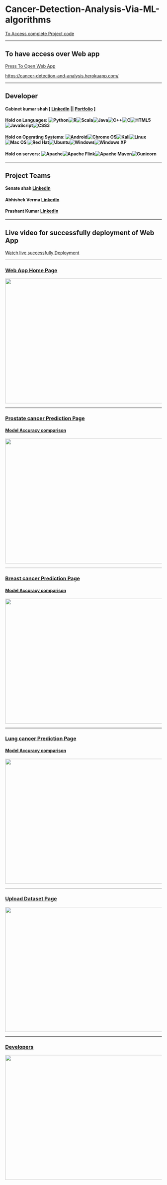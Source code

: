 # Cancer-Detection-Analysis-Via-ML-algorithms
[To Access complete Project code](https://github.com/cabinetshah2710/Cancer-Detection-Analysis-Via-ML-algorithms)

______

## To have access over Web app
[Press To Open Web App](https://cancer-detection-and-analysis.herokuapp.com/)

https://cancer-detection-and-analysis.herokuapp.com/

______________

## Developer

#### Cabinet kumar shah [ [LinkedIn](https://www.linkedin.com/in/cabinetshah/) || [Portfolio](https://www.cabinetkumarshah.com.np/) ]
#### Hold on Languages: ![Python](https://img.shields.io/badge/python-3670A0?style=for-the-badge&logo=python&logoColor=ffdd54)![R](https://img.shields.io/badge/r-%23276DC3.svg?style=for-the-badge&logo=r&logoColor=white)![Scala](https://img.shields.io/badge/scala-%23DC322F.svg?style=for-the-badge&logo=scala&logoColor=white)![Java](https://img.shields.io/badge/java-%23ED8B00.svg?style=for-the-badge&logo=java&logoColor=white)![C++](https://img.shields.io/badge/c++-%2300599C.svg?style=for-the-badge&logo=c%2B%2B&logoColor=white)![C](https://img.shields.io/badge/c-%2300599C.svg?style=for-the-badge&logo=c&logoColor=white)![HTML5](https://img.shields.io/badge/html5-%23E34F26.svg?style=for-the-badge&logo=html5&logoColor=white)![JavaScript](https://img.shields.io/badge/javascript-%23323330.svg?style=for-the-badge&logo=javascript&logoColor=%23F7DF1E)![CSS3](https://img.shields.io/badge/css3-%231572B6.svg?style=for-the-badge&logo=css3&logoColor=white)
#### Hold on Operating Systems: ![Android](https://img.shields.io/badge/Android-3DDC84?style=for-the-badge&logo=android&logoColor=white)![Chrome OS](https://img.shields.io/badge/chrome%20os-3d89fc?style=for-the-badge&logo=google%20chrome&logoColor=white)![Kali](https://img.shields.io/badge/Kali-268BEE?style=for-the-badge&logo=kalilinux&logoColor=white)![Linux](https://img.shields.io/badge/Linux-FCC624?style=for-the-badge&logo=linux&logoColor=black)![Mac OS](https://img.shields.io/badge/mac%20os-000000?style=for-the-badge&logo=macos&logoColor=F0F0F0)	![Red Hat](https://img.shields.io/badge/Red%20Hat-EE0000?style=for-the-badge&logo=redhat&logoColor=white)![Ubuntu](https://img.shields.io/badge/Ubuntu-E95420?style=for-the-badge&logo=ubuntu&logoColor=white)![Windows](https://img.shields.io/badge/Windows-0078D6?style=for-the-badge&logo=windows&logoColor=white)![Windows XP](https://img.shields.io/badge/Windows%20xp-003399?style=for-the-badge&logo=windowsxp&logoColor=white)
#### Hold on servers: 	![Apache](https://img.shields.io/badge/apache-%23D42029.svg?style=for-the-badge&logo=apache&logoColor=white)![Apache Flink](https://img.shields.io/badge/Apache%20Flink-E6526F?style=for-the-badge&logo=Apache%20Flink&logoColor=white)![Apache Maven](https://img.shields.io/badge/Apache%20Maven-C71A36?style=for-the-badge&logo=Apache%20Maven&logoColor=white)![Gunicorn](https://img.shields.io/badge/gunicorn-%298729.svg?style=for-the-badge&logo=gunicorn&logoColor=white)
________________

## Project Teams

#### Senate shah [LinkedIn](https://www.linkedin.com/in/senate-shah-7662b8191/)

#### Abhishek Verma [LinkedIn](https://www.linkedin.com/in/abhishek-verma-b09796165)

#### Prashant Kumar [LinkedIn](https://www.linkedin.com/in/prashantkr228/)

______________

## Live video for successfully deployment of Web App
[Watch live successfully Deployment](https://youtu.be/O8lzYBbnDDI)

--------------------------------------------------------------------------------------------------------------------------------
### [Web App Home Page](https://cancer-detection-and-analysis.herokuapp.com/)
<img src="https://user-images.githubusercontent.com/53578487/163092439-29198665-aded-4e74-855e-8181de3e2c33.png" width="800" height="400" />

--------------------------------------------------------------------------------------------------------------------------------
### [Prostate cancer Prediction Page](https://cancer-detection-and-analysis.herokuapp.com/index)
#### [Model Accuracy comparison](https://cancer-detection-and-analysis.herokuapp.com/pcpaccuracy)
<img src="https://user-images.githubusercontent.com/53578487/163291929-8155d148-95ae-4633-a65f-a0b3fa83b038.png" width="800" height="400" />

--------------------------------------------------------------------------------------------------------------------------------
### [Breast cancer Prediction Page](https://cancer-detection-and-analysis.herokuapp.com/bcpindex)
#### [Model Accuracy comparison](https://cancer-detection-and-analysis.herokuapp.com/bcpaccuracy)
<img src="https://user-images.githubusercontent.com/53578487/163292100-3e680d52-7051-45f5-8ed0-3915f551728c.png" width="800" height="400" />

--------------------------------------------------------------------------------------------------------------------------------
### [Lung cancer Prediction Page](https://cancer-detection-and-analysis.herokuapp.com/lcpindex)
#### [Model Accuracy comparison](https://cancer-detection-and-analysis.herokuapp.com/lcpaccuracy)
<img src="https://user-images.githubusercontent.com/53578487/163291521-ec2db897-89b3-44b2-8d66-b63aec513c0c.png" width="800" height="400" />

--------------------------------------------------------------------------------------------------------------------------------
### [Upload Dataset Page](https://cancer-detection-and-analysis.herokuapp.com/demo)
<img src="https://user-images.githubusercontent.com/53578487/163293084-4030b183-b913-4b90-ad84-b476914da576.png" width="800" height="400" />

--------------------------------------------------------------------------------------------------------------------------------
### [Developers](https://cancer-detection-and-analysis.herokuapp.com/developer)
<img src="https://user-images.githubusercontent.com/53578487/163293554-e16b0d25-7dab-4ed1-abb3-6ddaf54ce0b8.png" width="800" height="400" />

